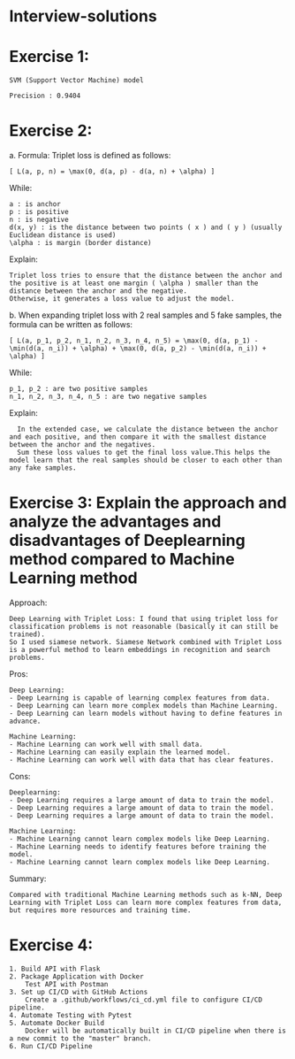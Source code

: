 # Interview-solutions

# Exercise 1:
    SVM (Support Vector Machine) model

    Precision : 0.9404

# Exercise 2:
a. Formula:
Triplet loss is defined as follows:

    [ L(a, p, n) = \max(0, d(a, p) - d(a, n) + \alpha) ] 

While:

    a : is anchor 
    p : is positive 
    n : is negative 
    d(x, y) : is the distance between two points ( x ) and ( y ) (usually Euclidean distance is used)
    \alpha : is margin (border distance)

Explain:

    Triplet loss tries to ensure that the distance between the anchor and the positive is at least one margin ( \alpha ) smaller than the distance between the anchor and the negative.
    Otherwise, it generates a loss value to adjust the model.

b. 
When expanding triplet loss with 2 real samples and 5 fake samples, the formula can be written as follows:

    [ L(a, p_1, p_2, n_1, n_2, n_3, n_4, n_5) = \max(0, d(a, p_1) - \min(d(a, n_i)) + \alpha) + \max(0, d(a, p_2) - \min(d(a, n_i)) + \alpha) ] 

While:

    p_1, p_2 : are two positive samples
    n_1, n_2, n_3, n_4, n_5 : are two negative samples

Explain:

      In the extended case, we calculate the distance between the anchor and each positive, and then compare it with the smallest distance between the anchor and the negatives. 
      Sum these loss values ​​to get the final loss value.This helps the model learn that the real samples should be closer to each other than any fake samples.


# Exercise 3: Explain the approach and analyze the advantages and disadvantages of Deeplearning method compared to Machine Learning method
Approach:

    Deep Learning with Triplet Loss: I found that using triplet loss for classification problems is not reasonable (basically it can still be trained). 
    So I used siamese network. Siamese Network combined with Triplet Loss is a powerful method to learn embeddings in recognition and search problems.


Pros:

    Deep Learning:
    - Deep Learning is capable of learning complex features from data.
    - Deep Learning can learn more complex models than Machine Learning.
    - Deep Learning can learn models without having to define features in advance.
    
    Machine Learning:
    - Machine Learning can work well with small data.
    - Machine Learning can easily explain the learned model.
    - Machine Learning can work well with data that has clear features.

Cons:

    Deeplearning:
    - Deep Learning requires a large amount of data to train the model.
    - Deep Learning requires a large amount of data to train the model.
    - Deep Learning requires a large amount of data to train the model.
    
    Machine Learning:
    - Machine Learning cannot learn complex models like Deep Learning.
    - Machine Learning needs to identify features before training the model.
    - Machine Learning cannot learn complex models like Deep Learning.
    
Summary: 

    Compared with traditional Machine Learning methods such as k-NN, Deep Learning with Triplet Loss can learn more complex features from data, but requires more resources and training time.

# Exercise 4:

    1. Build API with Flask
    2. Package Application with Docker
        Test API with Postman
    3. Set up CI/CD with GitHub Actions
        Create a .github/workflows/ci_cd.yml file to configure CI/CD pipeline.
    4. Automate Testing with Pytest
    5. Automate Docker Build
        Docker will be automatically built in CI/CD pipeline when there is a new commit to the "master" branch.
    6. Run CI/CD Pipeline

    
